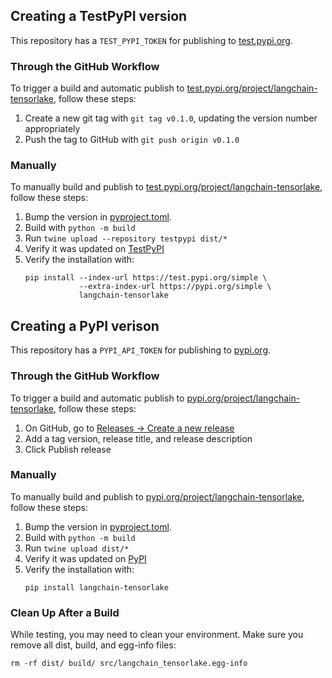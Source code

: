 ## Creating a TestPyPI version
This repository has a `TEST_PYPI_TOKEN` for publishing to [test.pypi.org](https://https://test.pypi.org/project/langchain-tensorlake/).

### Through the GitHub Workflow
To trigger a build and automatic publish to [test.pypi.org/project/langchain-tensorlake](https://test.pypi.org/project/langchain-tensorlake/), follow these steps:
1. Create a new git tag with `git tag v0.1.0`, updating the version number appropriately
2. Push the tag to GitHub with `git push origin v0.1.0`

### Manually
To manually build and publish to [test.pypi.org/project/langchain-tensorlake](https://test.pypi.org/project/langchain-tensorlake/), follow these steps:
1. Bump the version in [pyproject.toml](pyproject.toml).
2. Build with `python -m build`
3. Run `twine upload --repository testpypi dist/*`
4. Verify it was updated on [TestPyPI](https://test.pypi.org/project/langchain-tensorlake/)
5. Verify the installation with:  
    ```
    pip install --index-url https://test.pypi.org/simple \
                --extra-index-url https://pypi.org/simple \
                langchain-tensorlake
    ```

## Creating a PyPI verison
This repository has a `PYPI_API_TOKEN` for publishing to [pypi.org](https://https://pypi.org/project/langchain-tensorlake/).

### Through the GitHub Workflow
To trigger a build and automatic publish to [pypi.org/project/langchain-tensorlake](https://pypi.org/project/langchain-tensorlake/), follow these steps:
1. On GitHub, go to [Releases -> Create a new release](https://github.com/tensorlakeai/langchain-tensorlake/releases) 
2. Add a tag version, release title, and release description
3. Click Publish release

### Manually
To manually build and publish to [pypi.org/project/langchain-tensorlake](https://pypi.org/project/langchain-tensorlake/), follow these steps:
1. Bump the version in [pyproject.toml](pyproject.toml).
2. Build with `python -m build`
3. Run `twine upload dist/*`
4. Verify it was updated on [PyPI](https://pypi.org/project/langchain-tensorlake/)
5. Verify the installation with:  
    ```
    pip install langchain-tensorlake
    ```

### Clean Up After a Build

While testing, you may need to clean your environment. Make sure you remove all dist, build, and egg-info files:
```
rm -rf dist/ build/ src/langchain_tensorlake.egg-info
``` 
